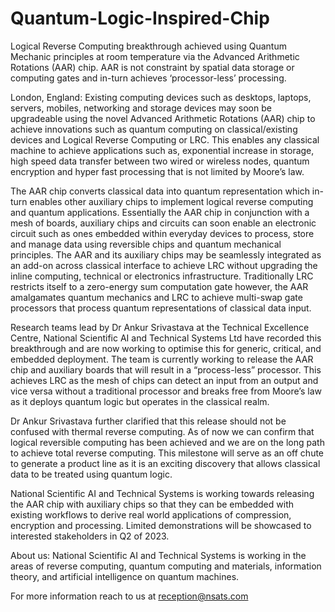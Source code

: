 # Quantum-Logic-Inspired-Chip
Logical Reverse Computing breakthrough achieved using Quantum Mechanic principles at room temperature via the Advanced Arithmetic Rotations (AAR) chip. AAR is not constraint by spatial data storage or computing gates and in-turn achieves ‘processor-less’ processing.

London, England: Existing computing devices such as desktops, laptops, servers, mobiles, networking and storage devices may soon be upgradeable using the novel Advanced Arithmetic Rotations (AAR) chip to achieve innovations such as quantum computing on classical/existing devices and Logical Reverse Computing or LRC. This enables any classical machine to achieve applications such as, exponential increase in storage, high speed data transfer between two wired or wireless nodes, quantum encryption and hyper fast processing that is not limited by Moore’s law.

The AAR chip converts classical data into quantum representation which in-turn enables other auxiliary chips to implement logical reverse computing and quantum applications. Essentially the AAR chip in conjunction with a mesh of boards, auxiliary chips and circuits can soon enable an electronic circuit such as ones embedded within everyday devices to process, store and manage data using reversible chips and quantum mechanical principles. The AAR and its auxiliary chips may be seamlessly integrated as an add-on across classical interface to achieve LRC without upgrading the inline computing, technical or electronics infrastructure. Traditionally LRC restricts itself to a zero-energy sum computation gate however, the AAR amalgamates quantum mechanics and LRC to achieve multi-swap gate processors that process quantum
representations of classical data input. 

Research teams lead by Dr Ankur Srivastava at the Technical Excellence Centre, National Scientific AI and Technical Systems Ltd have recorded this breakthrough and are now working to optimise this for generic, critical, and embedded deployment. The team is currently working to release the AAR chip and auxiliary boards that will result in a “process-less” processor. This achieves LRC as the mesh of chips can detect an input from an output and vice versa without a traditional processor and breaks free from Moore’s law as it deploys quantum logic but operates in the classical realm.

Dr Ankur Srivastava further clarified that this release should not be confused with thermal reverse computing. As of now we can confirm that logical reversible computing has been achieved and we are on the long path to achieve total reverse computing. This milestone will serve as an off chute to generate a product line as it is an exciting discovery that allows classical data to be treated using quantum logic.

National Scientific AI and Technical Systems is working towards releasing the AAR chip with auxiliary chips so that they can be embedded with existing workflows to derive real world applications of compression, encryption and processing. Limited demonstrations will be showcased to interested stakeholders in Q2 of 2023.


About us: National Scientific AI and Technical Systems is working in the areas of reverse computing, quantum computing and materials, information theory, and artificial intelligence on quantum machines. 

For more information reach to us at reception@nsats.com 
